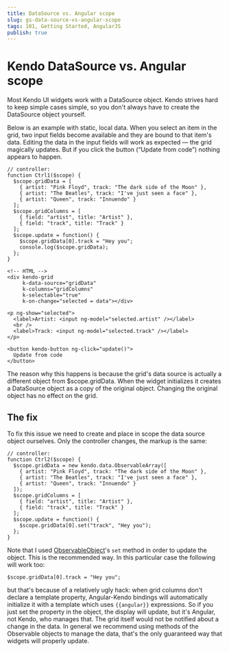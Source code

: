 ```yaml
---
title: DataSource vs. Angular scope
slug: gs-data-source-vs-angular-scope
tags: 101, Getting Started, AngularJS
publish: true
---
```


# Kendo DataSource vs. Angular scope

Most Kendo UI widgets work with a DataSource object. Kendo strives hard to keep simple cases simple, so you don't always have to create the DataSource object yourself.

Below is an example with static, local data. When you select an item in the grid, two input fields become available and they are bound to that item's data. Editing the data in the input fields will work as expected — the grid magically updates. But if you click the button (“Update from code”) nothing appears to happen.

    // controller:
    function Ctrl1($scope) {
      $scope.gridData = [
        { artist: "Pink Floyd", track: "The dark side of the Moon" },
        { artist: "The Beatles", track: "I've just seen a face" },
        { artist: "Queen", track: "Innuendo" }
      ];
      $scope.gridColumns = [
        { field: "artist", title: "Artist" },
        { field: "track", title: "Track" }
      ];
      $scope.update = function() {
        $scope.gridData[0].track = "Hey you";
        console.log($scope.gridData);
      };
    }

    <!-- HTML -->
    <div kendo-grid
         k-data-source="gridData"
         k-columns="gridColumns"
         k-selectable="true"
         k-on-change="selected = data"></div>

    <p ng-show="selected">
      <label>Artist: <input ng-model="selected.artist" /></label>
      <br />
      <label>Track: <input ng-model="selected.track" /></label>
    </p>

    <button kendo-button ng-click="update()">
      Update from code
    </button>

The reason why this happens is because the grid's data source is actually a different object from $scope.gridData. When the widget initializes it creates a DataSource object as a copy of the original object. Changing the original object has no effect on the grid.

## The fix

To fix this issue we need to create and place in scope the data source object ourselves. Only the controller changes, the markup is the same:

    // controller:
    function Ctrl2($scope) {
      $scope.gridData = new kendo.data.ObservableArray([
        { artist: "Pink Floyd", track: "The dark side of the Moon" },
        { artist: "The Beatles", track: "I've just seen a face" },
        { artist: "Queen", track: "Innuendo" }
      ]);
      $scope.gridColumns = [
        { field: "artist", title: "Artist" },
        { field: "track", title: "Track" }
      ];
      $scope.update = function() {
        $scope.gridData[0].set("track", "Hey you");
      };
    }

Note that I used [ObservableObject](../../../api/framework/observableobject.md)'s `set` method in order to update the object. This is the recommended way. In this particular case the following will work too:

    $scope.gridData[0].track = "Hey you";

but that's because of a relatively ugly hack: when grid columns don't declare a template property, Angular-Kendo bindings will automatically initialize it with a template which uses `{{angular}}` expressions. So if you just set the property in the object, the display will update, but it's Angular, not Kendo, who manages that. The grid itself would not be notified about a change in the data. In general we recommend using methods of the Observable objects to manage the data, that's the only guaranteed way that widgets will properly update.
